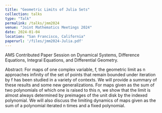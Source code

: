 ```yaml
---
title: "Geometric Limits of Julia Sets"
collection: talks
type: "Talk"
permalink: /talks/jmm2024
venue: "Joint Mathematics Meetings 2024"
date: 2024-01-04
location: "San Francisco, California"
paperurl: '/files/jmm2024-Julia.pdf'
---
```


AMS Contributed Paper Session on Dynamical Systems, Difference Equations, 
Integral Equations, and Differential Geometry.

Abstract: For maps of one complex variable, f, the geometric limit as n 
approaches infinity of the set of points that remain bounded under iteration 
by f has been studied in a variety of contexts. We will provide a summary of 
these results and some new generalizations. For maps given as the sum of 
two polynomials of which one is raised to this n, we show that the limit 
is almost always determined by preimages of the unit disk by the indexed 
polynomial. We will also discuss the limiting dynamics of maps given as 
the sum of a polynomial iterated n times and a fixed polynomial.